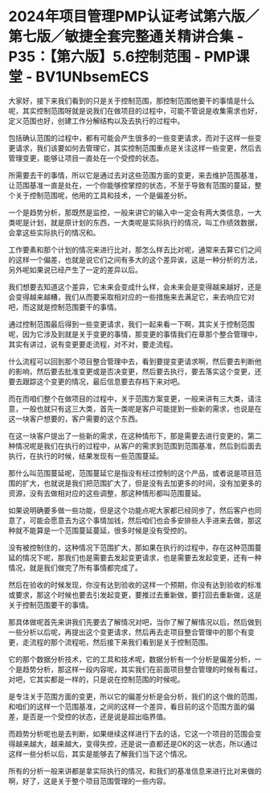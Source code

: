 # 2024年项目管理PMP认证考试第六版／第七版／敏捷全套完整通关精讲合集 - P35：【第六版】5.6控制范围 - PMP课堂 - BV1UNbsemECS

大家好，接下来我们看到的只是关于控制范围，那控制范围他要干的事情是什么呢，其实控制范围呀就是说我们在做项目的过程中，可能不管说是收集需求也好，定义范围也好，创建工作分解结构以及去执行的过程中。

包括确认范围的过程中，都有可能会产生很多的一些变更请求，而对于这样一些变更请求，我们该要如何去管理它，其实控制范围重点是关注这样一些变更，然后去管理变更，能够让项目一直处在一个受控的状态。

所需要去干的事情，所以它是通过去对这些范围方面的变更，来去维护范围基准，让范围基准一直是处在，一个你能够控掌控的状态，不至于导致有范围的蔓延，整个关于控制范围呢，他用的工具和技术，一个是偏差分析。

一个是趋势分析，那既然是监控，一般来讲它的输入中一定会有两大类信息，一大类呢是计划，就是原计划的东西，一大类呢是实际执行的情况，叫工作绩效数据，会拿这些实际执行的情况和。

工作要素和那个计划的情况来进行比对，那怎么样去比对呢，通常来去算它们之间的这样一个偏差，也就是说它们之间有多大的这个差异诶，这是一种分析的方法，另外呢如果说已经产生了一定的差异以后。

我们想要去知道这个差异，它未来会变成什么样，会未来会是变得越来越好，还是会变得越来越糟，我们从而要采取相对应的一些措施来去满足它，来去响应它对吧，而这就是控制范围要干的事情。

通过控制范围最后得到一些变更请求，我们一起来看一下啊，其实关于控制范围呢，因为它涉及到就是关于变更的事情，那变更的事情我们在章那个整合管理中，其实有讲过，说有变更要走流程，对不对，要走流程。

什么流程可以回到那个项目整合管理中去，看到要提变更请求啊，然后要去判断他的影响，然后要去批准变更或是否决变更，然后要去执行，要去落实这个变更，还要去跟踪这个变更的情况，最后信息要去存档下来对吧。

而在而咱们整个在做项目的过程中，关于范围方案变更，一般来讲有三大类，请注意，一般也就只有这三大类，首先一类呢是客户可能提到一些新的需求，也说是在这一块客户想要的，客户需要的这个东西。

在这一块客户提出了一些新的需求，在这种情形下，那是需要去进行变更的，第二种情况呢是我们在执行的过程中，从客户的需求到范围到范围基准，然后到后面去执行，在执行的时候，结果发现有一些范围蔓延。

那什么叫范围蔓延呢，范围蔓延它是指没有经过控制的这个产品，或者说是项目范围的扩大，也就说是我们把范围扩大了，但是没有去加更多的时间，没有加更多的资源，没有去做相对应的这些调整，那这种情形都叫范围蔓延。

如果说明确要多做一些功能，但是这个功能点呢大家都已经同步了，然后客户也同意了，可能会愿意去为这个事情加钱，然后咱们也会多安排些人手进来去做，那这种就不能算是一个范围蔓延蔓延，很多时候是没有受控的。

没有被控制住的，这种情况下范围扩大，那如果在执行的过程中，存在这种范围蔓延的情况下呢，那我们也是需要去发起变更请求，也是需要去发起变更，还有一种情况，就是我们做完了所有事情都完成了。

然后在验收的时候发现，你没有达到验收的这样一个预期，你没有达到验收的标准或要求，那这个时候也要去引发起变更，要推过去重新做，要打回去重新做，这是关于控制范围要干的事情。

那具体做呢首先来讲我们先要去了解情况对吧，当你了解了解情况以后，然后做到一些分析以后呢，再提出这个变更请求，然后再去走项目整合管理中的那个有变更，走流程的那个流程呃，然后接下来我们看到是关于控制范围。

它的那个数据分析技术，它的工具和技术呢，数据分析有一个分析是偏差分析，一个是趋势分析，那这样一段内容呢，其实我们在前面项目整合管理的时候有看过，对吧，它其实都是一样的，只是说在控制范围的时候呢。

是专注关于范围方面的变更，所以它的偏差分析是会分析，我们的这个做的范围，和咱们的这样一个范围基准，之间的这样一个差异，看目前的这个范围方面的偏差，是否是一个受控的状态，还是说是超出临界值。

而趋势分析呢也是去判断，如果继续这样进行下去的话，它这一个项目的范围会变得越来越大，越来越大，变得失控，还是说一直都还是OK的这一状态，所以通过这样一些分析以后，其实是能够去了解我们当下这个情况。

所有的分析一般来讲都是拿实际执行的情况，和我们的基准信息来进行比对来做的啊，好了，这是关于整个项目范围管理的一些内容。

